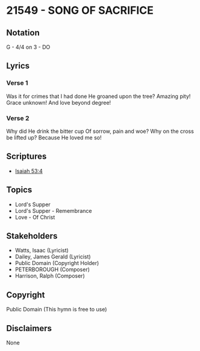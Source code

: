 # 21549 - SONG OF SACRIFICE

## Notation

G - 4/4 on 3 - DO

## Lyrics

### Verse 1

Was it for crimes that I had done He groaned upon the tree? Amazing pity! Grace unknown! And love beyond degree!


### Verse 2

Why did He drink the bitter cup Of sorrow, pain and woe? Why on the cross be lifted up? Because He loved me so!


## Scriptures

- [Isaiah 53:4](https://www.biblegateway.com/passage/?search=Isaiah%2053%3A4)

## Topics

- Lord's Supper
- Lord's Supper - Remembrance
- Love - Of Christ

## Stakeholders

- Watts, Isaac (Lyricist)
- Dailey, James Gerald (Lyricist)
- Public Domain (Copyright Holder)
- PETERBOROUGH (Composer)
- Harrison, Ralph  (Composer)

## Copyright

Public Domain
(This hymn is free to use)

## Disclaimers

None

